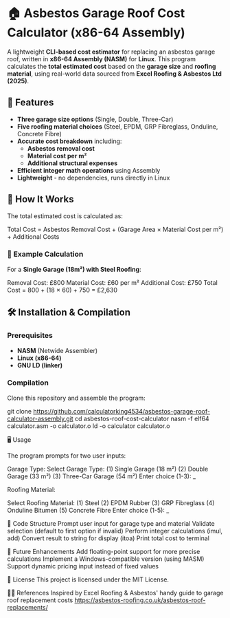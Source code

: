 # 🏠 Asbestos Garage Roof Cost Calculator (x86-64 Assembly)

A lightweight **CLI-based cost estimator** for replacing an asbestos garage roof, written in **x86-64 Assembly (NASM)** for **Linux**. This program calculates the **total estimated cost** based on the **garage size** and **roofing material**, using real-world data sourced from **Excel Roofing & Asbestos Ltd (2025)**.

## 🚀 Features

- **Three garage size options** (Single, Double, Three-Car)
- **Five roofing material choices** (Steel, EPDM, GRP Fibreglass, Onduline, Concrete Fibre)
- **Accurate cost breakdown** including:
  - **Asbestos removal cost**
  - **Material cost per m²**
  - **Additional structural expenses**
- **Efficient integer math operations** using Assembly
- **Lightweight** - no dependencies, runs directly in Linux

## 📜 How It Works

The total estimated cost is calculated as:

Total Cost = Asbestos Removal Cost + (Garage Area × Material Cost per m²) + Additional Costs

### 🔢 Example Calculation

For a **Single Garage (18m²) with Steel Roofing**:

Removal Cost: £800 Material Cost: £60 per m² Additional Cost: £750
Total Cost = 800 + (18 × 60) + 750 = £2,630


## 🛠 Installation & Compilation

### Prerequisites

- **NASM** (Netwide Assembler)
- **Linux (x86-64)**
- **GNU LD (linker)**

### Compilation

Clone this repository and assemble the program:

git clone https://github.com/calculatorking4534/asbestos-garage-roof-calculator-assembly.git
cd asbestos-roof-cost-calculator
nasm -f elf64 calculator.asm -o calculator.o
ld -o calculator calculator.o

🖥️ Usage

The program prompts for two user inputs:

Garage Type:
Select Garage Type:
(1) Single Garage (18 m²)
(2) Double Garage (33 m²)
(3) Three-Car Garage (54 m²)
Enter choice (1-3): _

Roofing Material:

Select Roofing Material:
(1) Steel
(2) EPDM Rubber
(3) GRP Fibreglass
(4) Onduline Bitumen
(5) Concrete Fibre
Enter choice (1-5): _

🔧 Code Structure
Prompt user input for garage type and material
Validate selection (default to first option if invalid)
Perform integer calculations (imul, add)
Convert result to string for display (itoa)
Print total cost to terminal

📝 Future Enhancements
Add floating-point support for more precise calculations
Implement a Windows-compatible version (using MASM)
Support dynamic pricing input instead of fixed values

📜 License
This project is licensed under the MIT License.

👨‍💻 References
Inspired by Excel Roofing & Asbestos' handy guide to garage roof replacement costs https://asbestos-roofing.co.uk/asbestos-roof-replacements/
